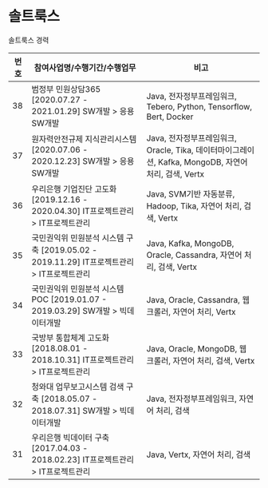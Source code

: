 # 솔트룩스

솔트룩스 경력

| 번호 | 참여사업명/수행기간/수행업무 | 비고 |
| ------ | ------| ------ |
| 38 |  범정부 민원상담365 [2020.07.27 - 2021.01.29] SW개발 > 응용SW개발 | Java, 전자정부프레임워크, Tebero, Python, Tensorflow, Bert, Docker |
| 37 | 원자력안전규제 지식관리시스템 [2020.07.06 - 2020.12.23] SW개발 > 응용SW개발 | Java, 전자정부프레임워크, Oracle, Tika, 데이터마이그레이션, Kafka, MongoDB, 자연어 처리, 검색, Vertx |
| 36 | 우리은행 기업진단 고도화 [2019.12.16 - 2020.04.30] IT프로젝트관리 > IT프로젝트관리 | Java, SVM기반 자동분류, Hadoop, Tika, 자연어 처리, 검색, Vertx |
| 35 | 국민권익위 민원분석 시스템 구축 [2019.05.02 - 2019.11.29] IT프로젝트관리 > IT프로젝트관리 | Java, Kafka, MongoDB, Oracle, Cassandra, 자연어 처리, 검색, Vertx |
| 34 | 국민권익위 민원분석 시스템 POC [2019.01.07 - 2019.03.29] SW개발 > 빅데이터개발 | Java, Oracle, Cassandra, 웹 크롤러, 자연어 처리, Vertx |
| 33 | 국방부 통합체계 고도화 [2018.08.01 - 2018.10.31] IT프로젝트관리 > IT프로젝트관리 | Java, Oracle, MongoDB, 웹 크롤러, 자연어 처리, 검색, Vertx |
| 32 | 청와대 업무보고시스템 검색 구축 [2018.05.07 - 2018.07.31] SW개발 > 빅데이터개발 | Java, 전자정부프레임워크, 자연어 처리, 검색 |
| 31 | 우리은행 빅데이터 구축 [2017.04.03 - 2018.02.23] IT프로젝트관리 > IT프로젝트관리 | Java, Vertx, 자연어 처리, 검색 |
